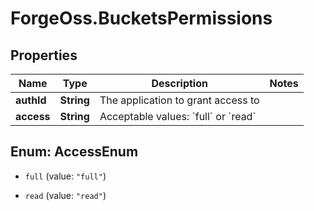 # ForgeOss.BucketsPermissions

## Properties
Name | Type | Description | Notes
------------ | ------------- | ------------- | -------------
**authId** | **String** | The application to grant access to | 
**access** | **String** | Acceptable values: &#x60;full&#x60; or &#x60;read&#x60;  | 


<a name="AccessEnum"></a>
## Enum: AccessEnum


* `full` (value: `"full"`)

* `read` (value: `"read"`)




